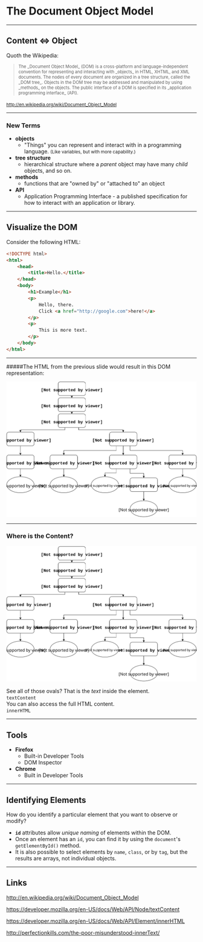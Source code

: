 # The Document Object Model

---

<!-- .slide: data-background="assets/images/cloud-speech-bubble.svg" -->

## Content <=> Object

Quoth the Wikipedia:
<blockquote style="font-size: 80%;">
    The _Document Object Model_ (DOM) is a cross-platform and language-independent convention for representing and interacting with _objects_ in HTML, XHTML, and XML documents.  The nodes of every document are organized in a tree structure, called the _DOM tree_. Objects in the DOM tree may be addressed and manipulated by using _methods_ on the objects. The public interface of a DOM is specified in its _application programming interface_ (API).
</blockquote>


<small>http://en.wikipedia.org/wiki/Document_Object_Model</small>

---

### New Terms

* **objects**
    - "Things" you can represent and interact with in a programming language. <small>(Like variables, but with more capability.)</small>
* **tree structure**
    - hierarchical structure where a _parent_ object may have many _child_ objects, and so on.  
* **methods**
    - functions that are "owned by" or "attached to" an object
* **API**
    - Application Programming Interface - a published specification for how to interact with an application or library.

---

## Visualize the DOM

Consider the following HTML:

```html
<!DOCTYPE html>
<html>
    <head>
        <title>Hello.</title>
    </head>
    <body>
        <h1>Example</h1>
        <p>
            Hello, there.
            Click <a href="http://google.com">here!</a>
        </p>
        <p>
            This is more text.
        </p>
    </body>
</html>
```

----

#####The HTML from the previous slide would result in this DOM representation:

![DOM](assets/images/DocumentObjectModel1.svg "Document Object Model")<!-- .element: style="height: 570px;" class="center" -->

---

### Where is the Content?

![DOM](assets/images/DocumentObjectModel1.svg "Document Object Model")<!-- .element: style="height: 370px;" class="center" -->

See all of those ovals?  That is the _text_ inside the element.     
`textContent`      
You can also access the full HTML content.     
`innerHTML`

---

<!-- .slide: data-background="assets/images/white_cloud.jpg" -->

## Tools

* **Firefox**
    - Built-in Developer Tools
    - DOM Inspector
* **Chrome**
    - Built in Developer Tools

---

## Identifying Elements

How do you identify a particular element that you want to observe or modify?

* **`id`** attributes allow _unique naming_ of elements within the DOM.
* Once an element has an `id`, you can find it by using the `document`'s `getElementById()` method.
* It is also possible to select elements by `name`, `class`, or by `tag`, but the results are arrays, not individual objects.


---

## Links

http://en.wikipedia.org/wiki/Document_Object_Model

https://developer.mozilla.org/en-US/docs/Web/API/Node/textContent

https://developer.mozilla.org/en-US/docs/Web/API/Element/innerHTML

http://perfectionkills.com/the-poor-misunderstood-innerText/
